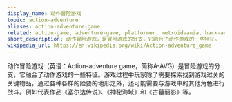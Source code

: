 ```yaml
---
display_name: 动作冒险游戏
topic: action-adventure
aliases: action-adventure-game
related: action-game, adventure-game, platformer, metroidvania, hack-and-slash, rpg, stealth-game, puzzle-game, open-world
short_description: 动作冒险游戏，是冒险游戏的分支，它融合了动作游戏的一些特征。
wikipedia_url: https://en.wikipedia.org/wiki/Action-adventure_game
---
```

动作冒险游戏（英语：Action-adventure game，简称A-AVG）是冒险游戏的分支，它融合了动作游戏的一些特征。游戏过程中玩家除了需要探索找到游戏过关的关键物品，通过各种各样的险要的地形之外，还可能需要与游戏中的其他角色进行战斗。例如代表作品《塞尔达传说》、《神秘海域》和《古墓丽影》等。
